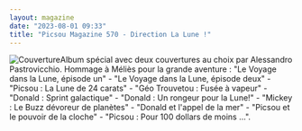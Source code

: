 ```yaml
---
layout: magazine
date: "2023-08-01 09:33"
title: "Picsou Magazine 570 - Direction La Lune !"
---
```

![Couverture](/img/picsou-magazine-570-direction-la-lune.jpg)Album spécial avec deux couvertures au choix par Alessandro Pastrovicchio. Hommage à Méliès pour la grande aventure : "Le Voyage dans la Lune, épisode un" - "Le Voyage dans la Lune, épisode deux" - "Picsou : La Lune de 24 carats" - "Géo Trouvetou : Fusée à vapeur" - "Donald : Sprint galactique" - "Donald : Un rongeur pour la Lune!" - "Mickey : Le Buzz dévoreur de planètes" - "Donald et l'appel de la mer" - "Picsou et le pouvoir de la cloche" - "Picsou : Pour 100 dollars de moins ...".